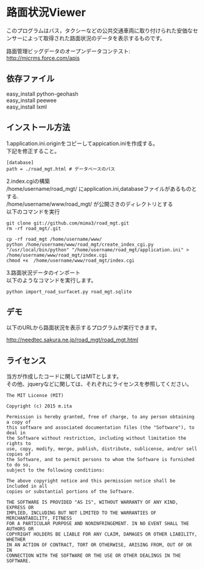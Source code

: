 路面状況Viewer
==========
このプログラムはバス，タクシーなどの公共交通車両に取り付けられた安価なセンサーによって取得された路面状況のデータを表示するものです。  

路面管理ビッグデータのオープンデータコンテスト:  
http://micrms.force.com/apis


依存ファイル
-------------
easy_install python-geohash  
easy_install peewee  
easy_install lxml  


インストール方法
-----------------
1.application.ini.originをコピーしてappication.iniを作成する。  
下記を修正すること。  

    [database]
    path = ./road_mgt.html # データべースのパス

2.index.cgiの構築  
/home/username/road_mgt/ にapplication.ini,databaseファイルがあるものとする.  
/home/username/www/road_mgt/ が公開さきのディレクトリとする  
以下のコマンドを実行

    git clone git://github.com/mima3/road_mgt.git 
    rm -rf road_mgt/.git

    cp -rf road_mgt /home/username/www/
    python /home/username/www/road_mgt/create_index_cgi.py "/usr/local/bin/python" "/home/username/road_mgt/application.ini" > /home/username/www/road_mgt/index.cgi
    chmod +x  /home/username/www/road_mgt/index.cgi

3.路面状況データのインポート  
以下のようなコマンドを実行します。  

    python import_road_surfacet.py road_mgt.sqlite



デモ
--------------------
以下のURLから路面状況を表示するプログラムが実行できます。  

http://needtec.sakura.ne.jp/road_mgt/road_mgt.html


ライセンス
-------------
当方が作成したコードに関してはMITとします。  
その他、jqueryなどに関しては、それぞれにライセンスを参照してください。

    The MIT License (MIT)

    Copyright (c) 2015 m.ita

    Permission is hereby granted, free of charge, to any person obtaining a copy of
    this software and associated documentation files (the "Software"), to deal in
    the Software without restriction, including without limitation the rights to
    use, copy, modify, merge, publish, distribute, sublicense, and/or sell copies of
    the Software, and to permit persons to whom the Software is furnished to do so,
    subject to the following conditions:

    The above copyright notice and this permission notice shall be included in all
    copies or substantial portions of the Software.

    THE SOFTWARE IS PROVIDED "AS IS", WITHOUT WARRANTY OF ANY KIND, EXPRESS OR
    IMPLIED, INCLUDING BUT NOT LIMITED TO THE WARRANTIES OF MERCHANTABILITY, FITNESS
    FOR A PARTICULAR PURPOSE AND NONINFRINGEMENT. IN NO EVENT SHALL THE AUTHORS OR
    COPYRIGHT HOLDERS BE LIABLE FOR ANY CLAIM, DAMAGES OR OTHER LIABILITY, WHETHER
    IN AN ACTION OF CONTRACT, TORT OR OTHERWISE, ARISING FROM, OUT OF OR IN
    CONNECTION WITH THE SOFTWARE OR THE USE OR OTHER DEALINGS IN THE SOFTWARE.

